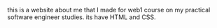 this is a website about me that I made for web1 course on my practical software engineer studies. 
its have HTML and CSS.
